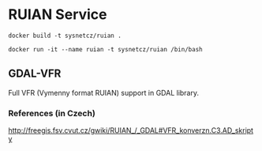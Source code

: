 # RUIAN Service



    docker build -t sysnetcz/ruian .

    docker run -it --name ruian -t sysnetcz/ruian /bin/bash


## GDAL-VFR

Full VFR (Vymenny format RUIAN) support in GDAL library.

### References (in Czech)

http://freegis.fsv.cvut.cz/gwiki/RUIAN_/_GDAL#VFR_konverzn.C3.AD_skripty

